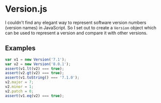# Version.js

I couldn't find any elegant way to represent software version numbers (version
names) in JavaScript. So I set out to create a `Version` object which can be
used to represent a version and compare it with other versions.

## Examples

```js
var v1 = new Version('7.1');
var v2 = new Version('8.0.1');
assert(v1.lt(v2) === true);
assert(v2.gt(v2) === true);
assert(v1.toString() === '7.1.0');
v2.major = 7;
v2.minor = 1;
v2.patch = 0;
assert(v1.eq(v2) === true);
```
